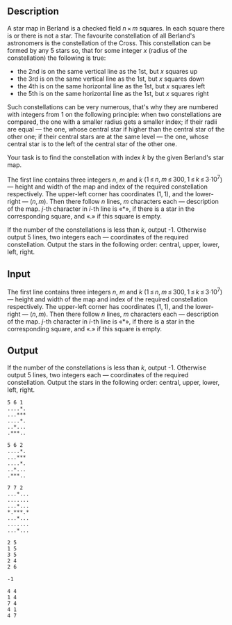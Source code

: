 ## Description

<div><p>A star map in Berland is a checked field <span class="tex-span"><i>n</i> × <i>m</i></span> squares. In each square there is or there is not a star. The favourite constellation of all Berland's astronomers is the constellation of the Cross. This constellation can be formed by any 5 stars so, that for some integer <span class="tex-span"><i>x</i></span> (<span class="tex-font-style-underline">radius of the constellation</span>) the following is true: </p><ul> <li> the 2nd is on the same vertical line as the 1st, but <span class="tex-span"><i>x</i></span> squares up </li><li> the 3rd is on the same vertical line as the 1st, but <span class="tex-span"><i>x</i></span> squares down </li><li> the 4th is on the same horizontal line as the 1st, but <span class="tex-span"><i>x</i></span> squares left </li><li> the 5th is on the same horizontal line as the 1st, but <span class="tex-span"><i>x</i></span> squares right </li></ul><p>Such constellations can be very numerous, that's why they are numbered with integers from 1 on the following principle: when two constellations are compared, the one with a smaller radius gets a smaller index; if their radii are equal — the one, whose central star if higher than the central star of the other one; if their central stars are at the same level — the one, whose central star is to the left of the central star of the other one.</p><p>Your task is to find the constellation with index <span class="tex-span"><i>k</i></span> by the given Berland's star map.</p></div><div class="input-specification"><p>The first line contains three integers <span class="tex-span"><i>n</i></span>, <span class="tex-span"><i>m</i></span> and <span class="tex-span"><i>k</i></span> (<span class="tex-span">1 ≤ <i>n</i>, <i>m</i> ≤ 300, 1 ≤ <i>k</i> ≤ 3·10<sup class="upper-index">7</sup></span>) — height and width of the map and index of the required constellation respectively. The upper-left corner has coordinates <span class="tex-span">(1, 1)</span>, and the lower-right — <span class="tex-span">(<i>n</i>, <i>m</i>)</span>. Then there follow <span class="tex-span"><i>n</i></span> lines, <span class="tex-span"><i>m</i></span> characters each — description of the map. <span class="tex-span"><i>j</i></span>-th character in <span class="tex-span"><i>i</i></span>-th line is «*», if there is a star in the corresponding square, and «.» if this square is empty.</p></div><div class="output-specification"><p>If the number of the constellations is less than <span class="tex-span"><i>k</i></span>, output <span class="tex-font-style-tt">-1</span>. Otherwise output 5 lines, two integers each — coordinates of the required constellation. Output the stars in the following order: central, upper, lower, left, right.</p></div>

## Input

<p>The first line contains three integers <span class="tex-span"><i>n</i></span>, <span class="tex-span"><i>m</i></span> and <span class="tex-span"><i>k</i></span> (<span class="tex-span">1 ≤ <i>n</i>, <i>m</i> ≤ 300, 1 ≤ <i>k</i> ≤ 3·10<sup class="upper-index">7</sup></span>) — height and width of the map and index of the required constellation respectively. The upper-left corner has coordinates <span class="tex-span">(1, 1)</span>, and the lower-right — <span class="tex-span">(<i>n</i>, <i>m</i>)</span>. Then there follow <span class="tex-span"><i>n</i></span> lines, <span class="tex-span"><i>m</i></span> characters each — description of the map. <span class="tex-span"><i>j</i></span>-th character in <span class="tex-span"><i>i</i></span>-th line is «*», if there is a star in the corresponding square, and «.» if this square is empty.</p>

## Output

<p>If the number of the constellations is less than <span class="tex-span"><i>k</i></span>, output <span class="tex-font-style-tt">-1</span>. Otherwise output 5 lines, two integers each — coordinates of the required constellation. Output the stars in the following order: central, upper, lower, left, right.</p>





```input1
5 6 1
....*.
...***
....*.
..*...
.***..

```




```input2
5 6 2
....*.
...***
....*.
..*...
.***..

```




```input3
7 7 2
...*...
.......
...*...
*.***.*
...*...
.......
...*...

```




```output1
2 5
1 5
3 5
2 4
2 6

```




```output2
-1

```




```output3
4 4
1 4
7 4
4 1
4 7

```


